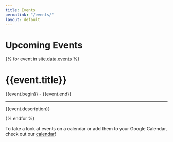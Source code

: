 ```yaml
---
title: Events
permalink: "/events/"
layout: default
---
```


<script>
  // call function with variables timestamp1 and timestamp2 in call
  function timedifference(timestamp1, timestamp2) {
    // redefine the variables
    timestamp1 = new Date(parseInt(timestamp1));
    timestamp2 = new Date(parseInt(timestamp2));

    let difference = timestamp2.getTime() - timestamp1.getTime();

    difference = Math.floor(difference / 1000 / 60); // Minutes

    return difference;
  }
</script>

<h1>Upcoming Events</h1>

<div class="cardholder">
  
{% for event in site.data.events %}
  
  <div class="card">
    <span class="time"></span>
    <h1>{{event.title}}</h1>
    <span>{{event.begin}} - {{event.end}}</span>
    <hr>
    <p>{{event.description}}</p>
  </div>
  
  <script>
    var date = document.querySelectorAll(".time");
    date = date[date.length-1];
    date.innerHtml = "Loading...";
    var startdifference = timedifference(new Date(Date("{{event.begin}}")).getTime(), Date.now());
    var enddifference = timedifference(new Date(Date("{{event.end}}")).getTime(), Date.now());
  
    if (startdifference > 0) {
      date.innerHtml = "Event Upcoming";
    } else if (startdifference <= 0 && enddifference > 0) {
      date.innerHtml = "Event Ongoing";
    } else {
      date.innerHtml = "Event Over";
    }
  </script>

{% endfor %}
</div>

<p>To take a look at events on a calendar or add them to your Google Calendar, check out our <a href="https://bookerycommunity.com/calendar/">calendar</a>!</p>
